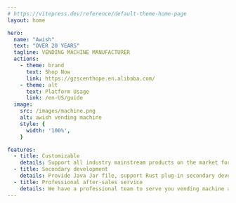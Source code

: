 ```yaml
---
# https://vitepress.dev/reference/default-theme-home-page
layout: home

hero:
  name: "Awish"
  text: "OVER 20 YEARS"
  tagline: VENDING MACHINE MANUFACTURER
  actions:
    - theme: brand
      text: Shop Now
      link: https://gzscenthope.en.alibaba.com/
    - theme: alt
      text: Platform Usage
      link: /en-US/guide
  image:
    src: /images/machine.png
    alt: awish vending machine
    style: {
      width: '100%',
    }

features:
  - title: Customizable
    details: Support all industry mainstream products on the market for customization
  - title: Secondary development
    details: Provide Java Jar file, support Rust plug-in secondary development, and payment system etc.
  - title: Professional after-sales service
    details: We have a professional team to serve you vending machine after-sales service
---
```

